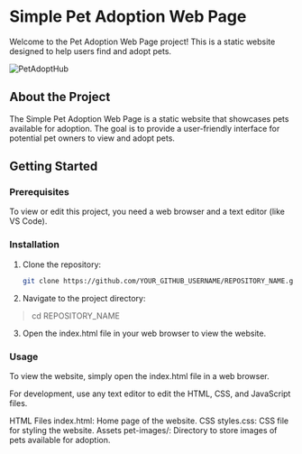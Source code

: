 # Simple Pet Adoption Web Page

Welcome to the Pet Adoption Web Page project! 
This is a static website designed to help users find and adopt pets. 

![PetAdoptHub](https://path-to-your-image.com/website-screenshot.png)

## About the Project

The Simple Pet Adoption Web Page is a static website that showcases pets available for adoption. 
The goal is to provide a user-friendly interface for potential pet owners to view and adopt pets.

## Getting Started

### Prerequisites

To view or edit this project, you need a web browser and a text editor (like VS Code).

### Installation

1. Clone the repository:

   ```bash
   git clone https://github.com/YOUR_GITHUB_USERNAME/REPOSITORY_NAME.git
2. Navigate to the project directory:
  > cd REPOSITORY_NAME
3. Open the index.html file in your web browser to view the website.


### Usage
  To view the website, simply open the index.html file in a web browser.
  
  For development, use any text editor to edit the HTML, CSS, and JavaScript files.


HTML Files
  index.html: Home page of the website.
CSS
  styles.css: CSS file for styling the website.
Assets
  pet-images/: Directory to store images of pets available for adoption.

